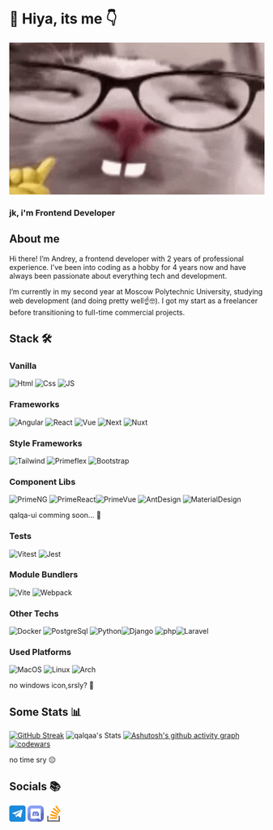 # 👋 Hiya, its me 👇
<p>
  <a href="https://portfolio-site-qalqas-projects.vercel.app/"><img width="100%" height="300px" src="assets/nerd-nerd-cat.gif" alt='funny-cat'></img></a>
</p>

### jk, i'm Frontend Developer

## About me

Hi there! I’m Andrey, a frontend developer with 2 years of professional experience. I’ve been into coding as a hobby for 4 years now and have always been passionate about everything tech and development.

I’m currently in my second year at Moscow Polytechnic University, studying web development (and doing pretty well☝️🤓). I got my start as a freelancer before transitioning to full-time commercial projects.

## Stack 🛠️

### Vanilla

![Html](https://img.shields.io/badge/-html-201c2c?style=for-the-badge&logo=html5) ![Css](https://img.shields.io/badge/-css-201c2c?style=for-the-badge&logo=CSS3) ![JS](https://img.shields.io/badge/-JS-201c2c?style=for-the-badge&logo=javascript)

### Frameworks

![Angular](https://img.shields.io/badge/-Angular-201c2c?style=for-the-badge&logo=angular) ![React](https://img.shields.io/badge/-react-201c2c?style=for-the-badge&logo=react) ![Vue](https://img.shields.io/badge/-vue-201c2c?style=for-the-badge&logo=vue.js) ![Next](https://img.shields.io/badge/-Next-201c2c?style=for-the-badge&logo=Next.js) ![Nuxt](https://img.shields.io/badge/-Nuxt-201c2c?style=for-the-badge&logo=nuxt.js)

### Style Frameworks

![Tailwind](https://img.shields.io/badge/-tailwind-201c2c?style=for-the-badge&logo=tailwindcss) ![Primeflex](https://img.shields.io/badge/-primeflex-201c2c?style=for-the-badge&logo=primefaces) ![Bootstrap](https://img.shields.io/badge/-Boostrap-201c2c?style=for-the-badge&logo=bootstrap)

### Component Libs

![PrimeNG](https://img.shields.io/badge/-primeng-201c2c?style=for-the-badge&logo=primeng) ![PrimeReact](https://img.shields.io/badge/-PrimeReact-201c2c?style=for-the-badge&logo=PrimeReact)![PrimeVue](https://img.shields.io/badge/-PrimeVue-201c2c?style=for-the-badge&logo=primevue) ![AntDesign](https://img.shields.io/badge/-Ant_Design-201c2c?style=for-the-badge&logo=antdesign) ![MaterialDesign](https://img.shields.io/badge/-Material_design-201c2c?style=for-the-badge&logo=materialdesign) 

qalqa-ui comming soon... 🤯

### Tests

![Vitest](https://img.shields.io/badge/-Vitest-201c2c?style=for-the-badge&logo=vitest) ![Jest](https://img.shields.io/badge/-jest-201c2c?style=for-the-badge&logo=jest)

### Module Bundlers

![Vite](https://img.shields.io/badge/-Vite-201c2c?style=for-the-badge&logo=vite) ![Webpack](https://img.shields.io/badge/-Webpack-201c2c?style=for-the-badge&logo=Webpack)

### Other Techs

![Docker](https://img.shields.io/badge/-Docker-201c2c?style=for-the-badge&logo=Docker) ![PostgreSql](https://img.shields.io/badge/-PostgreSql-201c2c?style=for-the-badge&logo=Postgresql) ![Python](https://img.shields.io/badge/-python-201c2c?style=for-the-badge&logo=python)![Django](https://img.shields.io/badge/-Django-201c2c?style=for-the-badge&logo=Django) ![php](https://img.shields.io/badge/-php-201c2c?style=for-the-badge&logo=php)![Laravel](https://img.shields.io/badge/-Laravel-201c2c?style=for-the-badge&logo=Laravel)

### Used Platforms

![MacOS](https://img.shields.io/badge/-Macos-201c2c?style=for-the-badge&logo=apple) ![Linux](https://img.shields.io/badge/-Ubuntu-201c2c?style=for-the-badge&logo=ubuntu) ![Arch](https://img.shields.io/badge/-Arch-201c2c?style=for-the-badge&logo=ArchLinux)

no windows icon,srsly? 🫠

## Some Stats 📊

[![GitHub Streak](https://github-readme-streak-stats.entelecheia.me?user=qalqaa&theme=catppuccin-mocha&hide_border=true&date_format=j%20M%5B%20Y%5D&card_width=405&hide_total_contributions=true)](https://git.io/streak-stats)
![qalqaa's Stats](https://github-readme-stats.vercel.app/api?username=qalqaa&theme=catppuccin_mocha&show_icons=true&hide_border=true&count_private=true&card_width=400) 
[![Ashutosh's github activity graph](https://github-readme-activity-graph.vercel.app/graph?username=qalqaa&bg_color=1e1e2e&color=cba6f7&line=94e2d5&point=cba6f7&radius=5&area=true&hide_border=true&grid=false&days=20)](https://github.com/ashutosh00710/github-readme-activity-graph)
[![codewars](https://www.codewars.com/users/qalqa/badges/large)](https://www.codewars.com/users/qalqa)

no time sry 😔

## Socials 📚

<a href='https://t.me/qalqaa'><img src='assets/telegram.png' width='32px' alt='telegram-link'></img></a> <a href='https://discord.com/users/qalqa'><img src='assets/discord.png' width='32px' alt='telegram-link'></img></a> <a href='https://www.stackoverflow.com/users/28464959/qalqa'><img src='assets/stack-overflow.png' width='32px' alt='telegram-link'></img></a>
